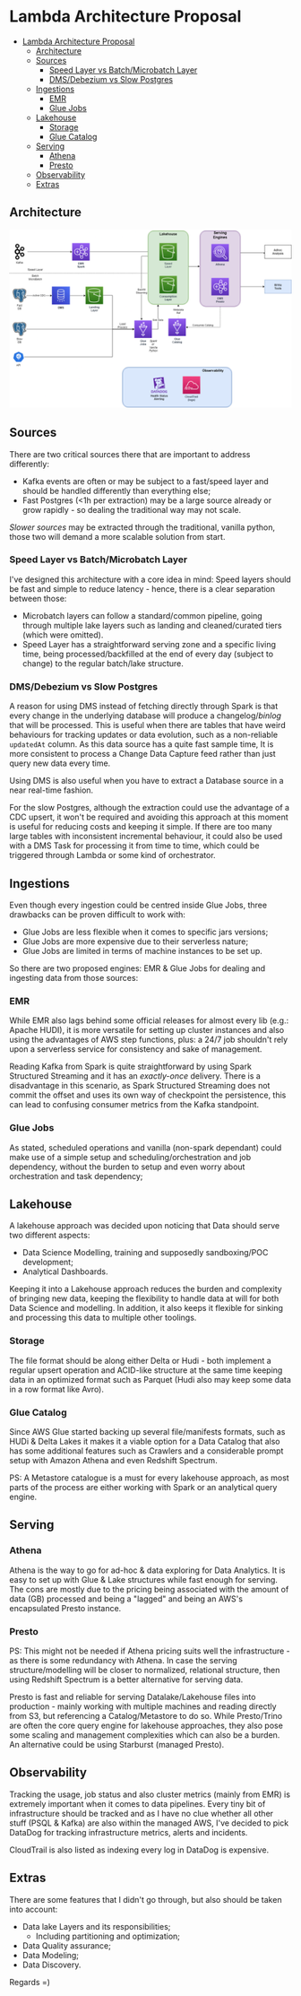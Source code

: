 # Lambda Architecture Proposal

- [Lambda Architecture Proposal](#lambda-architecture-proposal)
  - [Architecture](#architecture)
  - [Sources](#sources)
    - [Speed Layer vs Batch/Microbatch Layer](#speed-layer-vs-batchmicrobatch-layer)
    - [DMS/Debezium vs Slow Postgres](#dmsdebezium-vs-slow-postgres)
  - [Ingestions](#ingestions)
    - [EMR](#emr)
    - [Glue Jobs](#glue-jobs)
  - [Lakehouse](#lakehouse)
    - [Storage](#storage)
    - [Glue Catalog](#glue-catalog)
  - [Serving](#serving)
    - [Athena](#athena)
    - [Presto](#presto)
  - [Observability](#observability)
  - [Extras](#extras)



## Architecture

 ![AWS Data Architecture](./media/90PoE.drawio.png "AWS Data Architecture") 

## Sources

There are two critical sources there that are important to address differently:

- Kafka events are often or may be subject to a fast/speed layer and should be handled differently than everything else;
- Fast Postgres (<1h per extraction) may be a large source already or grow rapidly - so dealing the traditional way may not scale.

*Slower sources* may be extracted through the traditional, vanilla python, those two will demand a more scalable solution from start.


### Speed Layer vs Batch/Microbatch Layer

I've designed this architecture with a core idea in mind: Speed layers should be fast and simple to reduce latency - hence, there is a clear separation between those: 
* Microbatch layers can follow a standard/common pipeline, going through multiple lake layers such as landing and cleaned/curated tiers (which were omitted).
* Speed Layer has a straightforward serving zone and a specific living time, being processed/backfilled at the end of every day (subject to change) to the regular batch/lake structure.


### DMS/Debezium vs Slow Postgres

A reason for using DMS instead of fetching directly through Spark is that every change in the underlying database will produce a changelog/*binlog* that will be processed. This is useful when there are tables that have weird behaviours for tracking updates or data evolution, such as a non-reliable `updatedAt` column. As this data source has a quite fast sample time, It is more consistent to process a Change Data Capture feed rather than just query new data every time.  

Using DMS is also useful when you have to extract a Database source in a near real-time fashion.

For the slow Postgres, although the extraction could use the advantage of a CDC upsert, it won't be required and avoiding this approach at this moment is useful for reducing costs and keeping it simple. If there are too many large tables with inconsistent incremental behaviour, it could also be used with a DMS Task for processing it from time to time, which could be triggered through Lambda or some kind of orchestrator.


## Ingestions

Even though every ingestion could be centred inside Glue Jobs, three drawbacks can be proven difficult to work with:
- Glue Jobs are less flexible when it comes to specific jars versions;
- Glue Jobs are more expensive due to their serverless nature;
- Glue Jobs are limited in terms of machine instances to be set up.

So there are two proposed engines: EMR & Glue Jobs for dealing and ingesting data from those sources:

### EMR

While EMR also lags behind some official releases for almost every lib (e.g.: Apache HUDI), it is more versatile for setting up cluster instances and also using the advantages of AWS step functions, plus: a 24/7 job shouldn't rely upon a serverless service for consistency and sake of management.

Reading Kafka from Spark is quite straightforward by using Spark Structured Streaming and it has an *exactly-once* delivery. There is a disadvantage in this scenario, as Spark Structured Streaming does not commit the offset and uses its own way of checkpoint the persistence, this can lead to confusing consumer metrics from the Kafka standpoint.

### Glue Jobs
As stated, scheduled operations and vanilla (non-spark dependant) could make use of a simple setup and scheduling/orchestration and job dependency, without the burden to setup and even worry about orchestration and task dependency;

## Lakehouse

A lakehouse approach was decided upon noticing that Data should serve two different aspects:
- Data Science Modelling, training and supposedly sandboxing/POC development;
- Analytical Dashboards.

Keeping it into a Lakehouse approach reduces the burden and complexity of bringing new data, keeping the flexibility to handle data at will for both Data Science and modelling. In addition, it also keeps it flexible for sinking and processing this data to multiple other toolings.

### Storage

The file format should be along either Delta or Hudi - both implement a regular upsert operation and ACID-like structure at the same time keeping data in an optimized format such as Parquet (Hudi also may keep some data in a row format like Avro).

### Glue Catalog
Since AWS Glue started backing up several file/manifests formats, such as HUDi & Delta Lakes it makes it a viable option for a Data Catalog that also has some additional features such as Crawlers and a considerable prompt setup with Amazon Athena and even Redshift Spectrum.

PS: A Metastore catalogue is a must for every lakehouse approach, as most parts of the process are either working with Spark or an analytical query engine.

## Serving

### Athena

Athena is the way to go for ad-hoc & data exploring for Data Analytics. It is easy to set up with Glue & Lake structures while fast enough for serving. 
The cons are mostly due to the pricing being associated with the amount of data (GB) processed and being a "lagged" and being an AWS's encapsulated Presto instance.

### Presto

PS: This might not be needed if Athena pricing suits well the infrastructure - as there is some redundancy with Athena. In case the serving structure/modelling will be closer to normalized, relational structure, then using Redshift Spectrum is a better alternative for serving data.

Presto is fast and reliable for serving Datalake/Lakehouse files into production - mainly working with multiple machines and reading directly from S3, but referencing a Catalog/Metastore to do so.
While Presto/Trino are often the core query engine for lakehouse approaches, they also pose some scaling and management complexities which can also be a burden. An alternative could be using Starburst (managed Presto).


## Observability

Tracking the usage, job status and also cluster metrics (mainly from EMR) is extremely important when it comes to data pipelines. Every tiny bit of infrastructure should be tracked and as I have no clue whether all other stuff (PSQL & Kafka) are also within the managed AWS, I've decided to pick DataDog for tracking infrastructure metrics, alerts and incidents. 

CloudTrail is also listed as indexing every log in DataDog is expensive.

## Extras

There are some features that I didn't go through, but also should be taken into account:
- Data lake Layers and its responsibilities;
  - Including partitioning and optimization;
- Data Quality assurance;
- Data Modeling;
- Data Discovery.



Regards =)